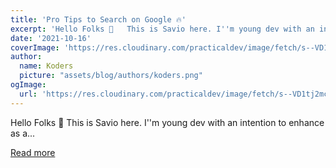 ```yaml
---
title: 'Pro Tips to Search on Google 🔥'
excerpt: 'Hello Folks 👋   This is Savio here. I''m young dev with an intention to enhance as a...'
date: '2021-10-16'
coverImage: 'https://res.cloudinary.com/practicaldev/image/fetch/s--VD1tj2mc--/c_imagga_scale,f_auto,fl_progressive,h_420,q_auto,w_1000/https://dev-to-uploads.s3.amazonaws.com/uploads/articles/2ys8yfp703x2oy3ufq04.jpg'
author:
  name: Koders
  picture: "assets/blog/authors/koders.png"
ogImage:
  url: 'https://res.cloudinary.com/practicaldev/image/fetch/s--VD1tj2mc--/c_imagga_scale,f_auto,fl_progressive,h_420,q_auto,w_1000/https://dev-to-uploads.s3.amazonaws.com/uploads/articles/2ys8yfp703x2oy3ufq04.jpg'
---
```


Hello Folks 👋   This is Savio here. I''m young dev with an intention to enhance as a...

[Read more](https://dev.to/saviomartin/pro-tips-to-search-on-google-4hpn)
